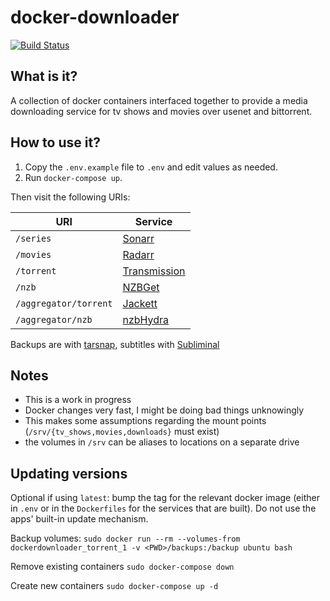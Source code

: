 # docker-downloader

[![Build Status](https://travis-ci.org/coaxial/docker-downloader.svg?branch=master)](https://travis-ci.org/coaxial/docker-downloader)

## What is it?
A collection of docker containers interfaced together to provide a media
downloading service for tv shows and movies over usenet and bittorrent.

## How to use it?

1. Copy the `.env.example` file to `.env` and edit values as needed.
2. Run `docker-compose up`.

Then visit the following URIs:

URI | Service
--- | ---
`/series` | [Sonarr](https://sonarr.tv/)
`/movies` | [Radarr](https://radarr.video/)
`/torrent` | [Transmission](https://transmissionbt.com/)
`/nzb` | [NZBGet](https://nzbget.net/)
`/aggregator/torrent` | [Jackett](https://github.com/Jackett/Jackett)
`/aggregator/nzb` | [nzbHydra](https://github.com/theotherp/nzbhydra)

Backups are with [tarsnap](https://www.tarsnap.com/), subtitles with [Subliminal](https://subliminal.readthedocs.io/en/latest/)

## Notes
- This is a work in progress
- Docker changes very fast, I might be doing bad things unknowingly
- This makes some assumptions regarding the mount points (`/srv/{tv_shows,movies,downloads}` must exist)
- the volumes in `/srv` can be aliases to locations on a separate drive

## Updating versions
Optional if using `latest`: bump the tag for the relevant docker image (either in `.env` or in the `Dockerfiles` for the services that are built). Do not use the apps' built-in update mechanism.

Backup volumes: `sudo docker run --rm --volumes-from dockerdownloader_torrent_1 -v <PWD>/backups:/backup ubuntu bash`

Remove existing containers `sudo docker-compose down`

Create new containers `sudo docker-compose up -d`
